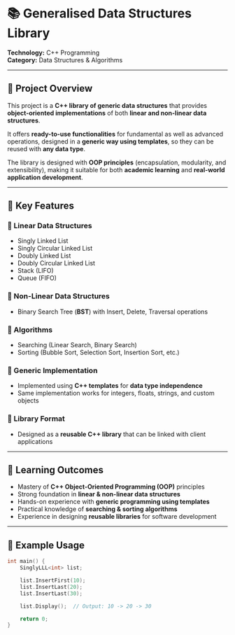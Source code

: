 # 📚 Generalised Data Structures Library

**Technology:** C++ Programming  
**Category:** Data Structures & Algorithms  

---

## 📌 Project Overview
This project is a **C++ library of generic data structures** that provides **object-oriented implementations** of both **linear and non-linear data structures**.  

It offers **ready-to-use functionalities** for fundamental as well as advanced operations, designed in a **generic way using templates**, so they can be reused with **any data type**.

The library is designed with **OOP principles** (encapsulation, modularity, and extensibility), making it suitable for both **academic learning** and **real-world application development**.

---

## 🚀 Key Features

### 🔹 Linear Data Structures
- Singly Linked List  
- Singly Circular Linked List  
- Doubly Linked List  
- Doubly Circular Linked List  
- Stack (LIFO)  
- Queue (FIFO)  

### 🔹 Non-Linear Data Structures
- Binary Search Tree (**BST**) with Insert, Delete, Traversal operations  

### 🔹 Algorithms
- Searching (Linear Search, Binary Search)  
- Sorting (Bubble Sort, Selection Sort, Insertion Sort, etc.)  

### 🔹 Generic Implementation
- Implemented using **C++ templates** for **data type independence**  
- Same implementation works for integers, floats, strings, and custom objects  

### 🔹 Library Format
- Designed as a **reusable C++ library** that can be linked with client applications  

---

## 🎯 Learning Outcomes
- Mastery of **C++ Object-Oriented Programming (OOP)** principles  
- Strong foundation in **linear & non-linear data structures**  
- Hands-on experience with **generic programming using templates**  
- Practical knowledge of **searching & sorting algorithms**  
- Experience in designing **reusable libraries** for software development  

---

## 📂 Example Usage

```cpp
int main() {
    SinglyLLL<int> list;

    list.InsertFirst(10);
    list.InsertLast(20);
    list.InsertLast(30);

    list.Display();  // Output: 10 -> 20 -> 30

    return 0;
}
